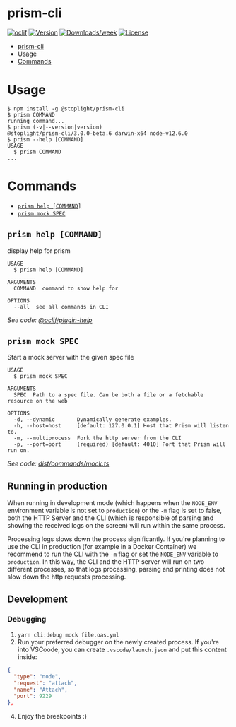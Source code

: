 # prism-cli

[![oclif](https://img.shields.io/badge/cli-oclif-brightgreen.svg)](https://oclif.io)
[![Version](https://img.shields.io/npm/v/prism-cli.svg)](https://npmjs.org/package/@stoplight/prism-cli)
[![Downloads/week](https://img.shields.io/npm/dw/prism-cli.svg)](https://npmjs.org/package/@stoplight/prism-cli)
[![License](https://img.shields.io/npm/l/prism-cli.svg)](https://github.com/stoplightio/prism/blob/master/package.json)

<!-- toc -->
* [prism-cli](#prism-cli)
* [Usage](#usage)
* [Commands](#commands)
<!-- tocstop -->

# Usage

<!-- usage -->
```sh-session
$ npm install -g @stoplight/prism-cli
$ prism COMMAND
running command...
$ prism (-v|--version|version)
@stoplight/prism-cli/3.0.0-beta.6 darwin-x64 node-v12.6.0
$ prism --help [COMMAND]
USAGE
  $ prism COMMAND
...
```
<!-- usagestop -->

# Commands

<!-- commands -->
* [`prism help [COMMAND]`](#prism-help-command)
* [`prism mock SPEC`](#prism-mock-spec)

## `prism help [COMMAND]`

display help for prism

```
USAGE
  $ prism help [COMMAND]

ARGUMENTS
  COMMAND  command to show help for

OPTIONS
  --all  see all commands in CLI
```

_See code: [@oclif/plugin-help](https://github.com/oclif/plugin-help/blob/v2.2.0/src/commands/help.ts)_

## `prism mock SPEC`

Start a mock server with the given spec file

```
USAGE
  $ prism mock SPEC

ARGUMENTS
  SPEC  Path to a spec file. Can be both a file or a fetchable resource on the web

OPTIONS
  -d, --dynamic       Dynamically generate examples.
  -h, --host=host     [default: 127.0.0.1] Host that Prism will listen to.
  -m, --multiprocess  Fork the http server from the CLI
  -p, --port=port     (required) [default: 4010] Port that Prism will run on.
```

_See code: [dist/commands/mock.ts](https://github.com/stoplightio/prism/blob/v3.0.0-beta.6/dist/commands/mock.ts)_
<!-- commandsstop -->

## Running in production

When running in development mode (which happens when the `NODE_ENV` environment variable is not set to `production`) or the `-m` flag is set to false, both the HTTP Server and the CLI (which is responsible of parsing and showing the received logs on the screen) will run within the same process.

Processing logs slows down the process significantly. If you're planning to use the CLI in production (for example in a Docker Container) we recommend to run the CLI with the `-m` flag or set the `NODE_ENV` variable to `production`. In this way, the CLI and the HTTP server will run on two different processes, so that logs processing, parsing and printing does not slow down the http requests processing.

## Development

### Debugging

1. `yarn cli:debug mock file.oas.yml`
2. Run your preferred debugger on the newly created process. If you're into VSCoode, you can create `.vscode/launch.json` and put this content inside:

```json
{
  "type": "node",
  "request": "attach",
  "name": "Attach",
  "port": 9229
},
```

4. Enjoy the breakpoints :)
